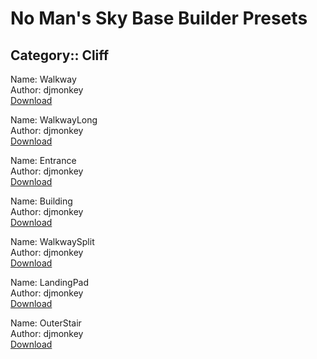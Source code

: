 # No Man's Sky Base Builder Presets  

## Category:: Cliff

Name: Walkway  
Author: djmonkey  
[Download](https://raw.githubusercontent.com/charliebanks/nms-base-builder-presets/master/Cliff/djmonkey_Walkway.json)  

Name: WalkwayLong  
Author: djmonkey  
[Download](https://raw.githubusercontent.com/charliebanks/nms-base-builder-presets/master/Cliff/djmonkey_WalkwayLong.json)  

Name: Entrance  
Author: djmonkey  
[Download](https://raw.githubusercontent.com/charliebanks/nms-base-builder-presets/master/Cliff/djmonkey_Entrance.json)  

Name: Building  
Author: djmonkey  
[Download](https://raw.githubusercontent.com/charliebanks/nms-base-builder-presets/master/Cliff/djmonkey_Building.json)  

Name: WalkwaySplit  
Author: djmonkey  
[Download](https://raw.githubusercontent.com/charliebanks/nms-base-builder-presets/master/Cliff/djmonkey_WalkwaySplit.json)  

Name: LandingPad  
Author: djmonkey  
[Download](https://raw.githubusercontent.com/charliebanks/nms-base-builder-presets/master/Cliff/djmonkey_LandingPad.json)  

Name: OuterStair  
Author: djmonkey  
[Download](https://raw.githubusercontent.com/charliebanks/nms-base-builder-presets/master/Cliff/djmonkey_OuterStair.json)  

